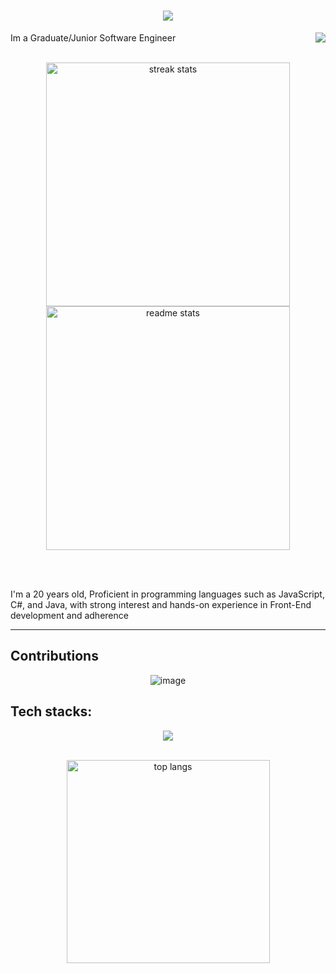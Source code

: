 <h1 align="center">
    <img src="https://readme-typing-svg.herokuapp.com/?font=Righteous&size=35&center=true&vCenter=true&width=500&height=70&duration=4000&lines=Hi+There!+👋;+I'm+Rayan+Louahche!;" />
</h1>


<img align="right" src="https://komarev.com/ghpvc/?username=RyanL2004&color=blue&base=1000">

<p>Im a Graduate/Junior Software Engineer</p>

<br>
<div align=center>
  <img width=390 src="https://github-readme-streak-stats-salesp07.vercel.app/?user=RyanL2004&count_private=true&theme=react&border_radius=10" alt="streak stats"/>
  <img width=390 src="https://github-readme-stats-salesp07.vercel.app/api?username=RyanL2004&count_private=true&show_icons=true&theme=react&rank_icon=github&border_radius=10" alt="readme stats" />
  <br/>
</div>

<br/><br/>

<p>I'm a 20 years old, Proficient in programming languages such as JavaScript, C#,
and Java, with strong interest and hands-on experience in Front-End development and adherence</p>
<hr/>

<h2><strong>Contributions</strong></h2>

<div align=center>

![image](https://github.com/user-attachments/assets/05bfdf68-c90c-4e59-8784-c2b3bcf35a0c)

</div>



<h2> <strong>Tech stacks:</strong></h2>

<p align="center">
  <a href="https://skillicons.dev">
    <img src="https://skillicons.dev/icons?i=html,css,vue,nodejs,python,java,spring,mysql,php,cs,dotnet" />
  </a>
</p>

<br/>
<div align=center>
<img width=325 align="center" src="https://github-readme-stats-salesp07.vercel.app/api/top-langs/?username=RyanL2004&hide=HTML&langs_count=8&layout=compact&theme=react&border_radius=10&size_weight=0.5&count_weight=0.5&exclude_repo=github-readme-stats" alt="top langs" />
</div>
